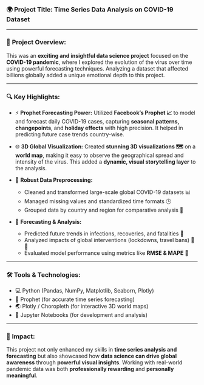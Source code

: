 ### 🌍 **Project Title:** Time Series Data Analysis on COVID-19 Dataset

---

### 📌 **Project Overview:**

This was an **exciting and insightful data science project** focused on the **COVID-19 pandemic**, where I explored the evolution of the virus over time using powerful forecasting techniques. Analyzing a dataset that affected billions globally added a unique emotional depth to this project.

---

### 🔍 **Key Highlights:**

* ⚡ **Prophet Forecasting Power:**
  Utilized **Facebook’s Prophet 📈** to model and forecast daily COVID-19 cases, capturing **seasonal patterns, changepoints**, and **holiday effects** with high precision. It helped in predicting future case trends country-wise.

* 🌐 **3D Global Visualization:**
  Created **stunning 3D visualizations 🗺️** on a **world map**, making it easy to observe the geographical spread and intensity of the virus. This added a **dynamic, visual storytelling layer** to the analysis.

* 🧹 **Robust Data Preprocessing:**

  * Cleaned and transformed large-scale global COVID-19 datasets 📊
  * Managed missing values and standardized time formats 🕒
  * Grouped data by country and region for comparative analysis 🧩

* 🔮 **Forecasting & Analysis:**

  * Predicted future trends in infections, recoveries, and fatalities 🚦
  * Analyzed impacts of global interventions (lockdowns, travel bans) 🧳🚫
  * Evaluated model performance using metrics like **RMSE & MAPE** 🎯

---

### 🛠️ **Tools & Technologies:**

* 💻 Python (Pandas, NumPy, Matplotlib, Seaborn, Plotly)
* 📅 Prophet (for accurate time series forecasting)
* 🌏 Plotly / Choropleth  (for interactive 3D world maps)
* 🧪 Jupyter Notebooks (for development and analysis)

---

### 🌟 **Impact:**

This project not only enhanced my skills in **time series analysis and forecasting** but also showcased how **data science can drive global awareness** through **powerful visual insights**. Working with real-world pandemic data was both **professionally rewarding** and **personally meaningful**.

